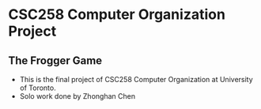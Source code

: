 # CSC258 Computer Organization Project
## The Frogger Game
* This is the final project of CSC258 Computer Organization at University of Toronto.
* Solo work done by Zhonghan Chen
